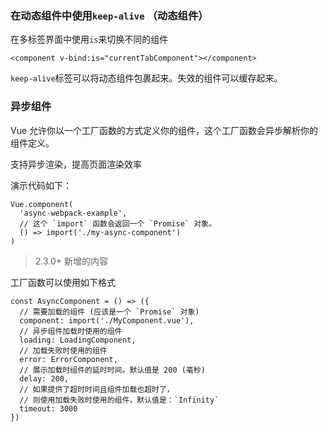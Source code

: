 
### 在动态组件中使用`keep-alive` （动态组件）

在多标签界面中使用`is`来切换不同的组件
```
<component v-bind:is="currentTabComponent"></component>
```

`keep-alive`标签可以将动态组件包裹起来。失效的组件可以缓存起来。

### 异步组件

Vue 允许你以一个工厂函数的方式定义你的组件，这个工厂函数会异步解析你的组件定义。

支持异步渲染，提高页面渲染效率

演示代码如下：
```
Vue.component(
  'async-webpack-example',
  // 这个 `import` 函数会返回一个 `Promise` 对象。
  () => import('./my-async-component')
)
```

> 2.3.0+ 新增的内容

工厂函数可以使用如下格式

```
const AsyncComponent = () => ({
  // 需要加载的组件 (应该是一个 `Promise` 对象)
  component: import('./MyComponent.vue'),
  // 异步组件加载时使用的组件
  loading: LoadingComponent,
  // 加载失败时使用的组件
  error: ErrorComponent,
  // 展示加载时组件的延时时间。默认值是 200 (毫秒)
  delay: 200,
  // 如果提供了超时时间且组件加载也超时了，
  // 则使用加载失败时使用的组件。默认值是：`Infinity`
  timeout: 3000
})
```



